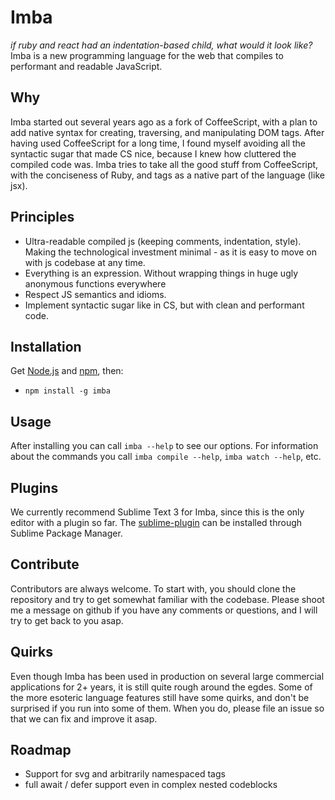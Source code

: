 # Imba
*if ruby and react had an indentation-based child, what would it look like?*
Imba is a new programming language for the web that compiles to performant
and readable JavaScript.

## Why
Imba started out several years ago as a fork of CoffeeScript, with a plan to add native syntax for creating, traversing, and manipulating DOM tags. After having used CoffeeScript for a long time, I found myself avoiding all the syntactic sugar that made CS nice, because I knew how cluttered the compiled code was. Imba tries to take all the good stuff from CoffeeScript, with the conciseness of Ruby, and tags as a native part of the language (like jsx).

## Principles
- Ultra-readable compiled js (keeping comments, indentation, style).
  Making the technological investment minimal - as it is easy to move on with js codebase at any time.
- Everything is an expression.
  Without wrapping things in huge ugly anonymous functions everywhere
- Respect JS semantics and idioms.
- Implement syntactic sugar like in CS, but with clean and performant code.

## Installation
Get [Node.js](http://nodejs.org) and [npm](http://npmjs.org), then:

- `npm install -g imba`

## Usage
After installing you can call `imba --help` to see our options.
For information about the commands you call `imba compile --help`, `imba watch --help`, etc.


## Plugins
We currently recommend Sublime Text 3 for Imba, since this is the only editor with a plugin so far. The [sublime-plugin](http://github.com/somebee/sublime-imba) can be installed through Sublime Package Manager.

## Contribute
Contributors are always welcome. To start with, you should clone the repository and try to get somewhat familiar with the codebase. Please shoot me a message on github if you have any comments or questions, and I will try to get back to you asap.

## Quirks
Even though Imba has been used in production on several large commercial applications for 2+ years, it is still quite rough around the egdes. Some of the more esoteric language features still have some quirks, and don't be surprised if you run into some of them. When you do, please file an issue so that we can fix and improve it asap.

## Roadmap
- Support for svg and arbitrarily namespaced tags
- full await / defer support even in complex nested codeblocks 